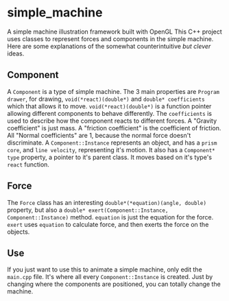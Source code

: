 # simple_machine
A simple machine illustration framework built with OpenGL
This C++ project uses classes to represent forces and components in the simple machine.
Here are some explanations of the somewhat counterintuitive *but clever* ideas.
## Component
A `Component` is a type of simple machine.
The 3 main properties are `Program drawer`, for drawing, `void(*react)(double*)` and `double* coefficients` which that allows it to move.
`void(*react)(double*)` is a function pointer allowing different components to behave differently.
The `coefficients` is used to describe how the component reacts to different forces.
A "Gravity coefficient" is just mass. A "friction coefficient" is the coefficient of friction. All "Normal coefficients" are 1, because the normal force doesn't discriminate.
A `Component::Instance` represents an object, and has a `prism core`, and `line velocity`, representing it's motion.
It also has a `Component* type` property, a pointer to it's parent class. It moves based on it's type's `react` function.
## Force
The `Force` class has an interesting `double*(*equation)(angle, double)` property, but also a `double* exert(Component::Instance, Component::Instance)` method.
`equation` is just the equation for the force.
`exert` uses `equation` to calculate force, and then exerts the force on the objects.
## Use
If you just want to use this to animate a simple machine, only edit the `main.cpp` file. It's where all every `Component::Instance` is created.
Just by changing where the components are positioned, you can totally change the machine.
